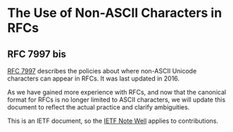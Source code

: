 # The Use of Non-ASCII Characters in RFCs
## RFC 7997 bis

[RFC 7997](https://www.rfc-editor.org/info/rfc7997) describes the policies about where non-ASCII Unicode characters can appear in RFCs. It was last updated in 2016.

As we have gained more experience with RFCs, and now that the canonical format for RFCs is no longer limited to ASCII characters, we will update this document to reflect the actual practice and clarify ambiguities.

This is an IETF document, so the [IETF Note Well](https://www.ietf.org/about/note-well/) applies to contributions.


